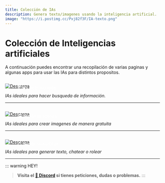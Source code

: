 ```yaml
---
title: Colección de IAs
description: Genera texto/imagenes usando la inteligencia artificial.
image: "https://i.postimg.cc/Pxj82f3F/IA-texto.png"
---
```


# Colección de Inteligencias artificiales

A continuación puedes encontrar una recopilación de varias paginas y algunas apps para usar las IAs para distintos propositos.


<a href="/I-Artificial/ai-search">
  <div style="position: relative; padding-top: 1em">
    <p style="position: absolute; top: 5px; left: 20px; font-size: 14px; color: white; text-indent: 20px">🔎 IAs de busqueda</p>
    <img src="https://i.postimg.cc/RZPvRHhg/Mini-Descarga.png" alt="Descarga" />
  </div>
</a>

*IAs ideales para hacer busqueda de información.*

---

<a href="/I-Artificial/ai-image">
  <div style="position: relative; padding-top: 1em">
    <p style="position: absolute; top: 5px; left: 20px; font-size: 14px; color: white; text-indent: 20px">🖼️ IAs de imagenes</p>
    <img src="https://i.postimg.cc/RZPvRHhg/Mini-Descarga.png" alt="Descarga" />
  </div>
</a>

*IAs ideales para crear imagenes de manera gratuita*

---

<a href="/I-Artificial/ai-text">
  <div style="position: relative; padding-top: 1em">
    <p style="position: absolute; top: 5px; left: 20px; font-size: 14px; color: white; text-indent: 20px">✏️ IAs de texto/Chat</p>
    <img src="https://i.postimg.cc/RZPvRHhg/Mini-Descarga.png" alt="Descarga" />
  </div>
</a>

*IAs ideales para generar texto, chatear o rolear*

---

::: warning HEY!
> **Visita el [🚀 Discord](https://discord.gg/hVKeY3uEru) si tienes peticiones, dudas o problemas.**
:::